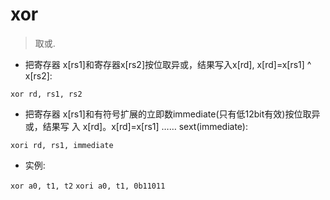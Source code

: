 # xor

> 取或.

- 把寄存器 x[rs1]和寄存器x[rs2]按位取异或，结果写入x[rd], x[rd]=x[rs1] ^ x[rs2]:

`xor rd, rs1, rs2`

- 把寄存器 x[rs1]和有符号扩展的立即数immediate(只有低12bit有效)按位取异或，结果写 入 x[rd]。x[rd]=x[rs1] …… sext(immediate):

`xori rd, rs1, immediate`

- 实例:

`xor a0, t1, t2`
`xori a0, t1, 0b11011`


